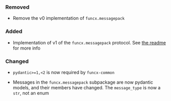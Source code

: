 ### Removed

- Remove the v0 implementation of `funcx.messagepack`

### Added

- Implementation of v1 of the `funcx.messagepack` protocol.
  See [the readme](src/funcx_common/messagepack/) for more info

### Changed

- `pydantic>=1,<2` is now required by `funcx-common`

- Messages in the `funcx.messagepack` subpackage are now pydantic models, and their
  members have changed. The `message_type` is now a  `str`, not an enum
